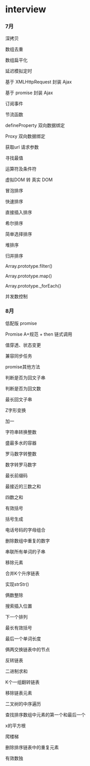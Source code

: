 # interview

### 7月

深拷贝

数组去重

数组扁平化

延迟模拟定时

基于 XMLHttpRequest 封装 Ajax

基于 promise 封装 Ajax

订阅事件

节流函数

defineProperty 双向数据绑定

Proxy 双向数据绑定

获取url 请求参数

寻找最值

运算符及条件符

虚拟DOM 转 真实 DOM

冒泡排序

快速排序

直接插入排序

希尔排序

简单选择排序

堆排序

归并排序

Array.prototype.filter()

Array.prototype.map()

Array.prototype._forEach()

并发数控制

### 8月

低配版 promise

Promise A+规范 + then 链式调用

值穿透、状态变更

兼容同步任务

promise其他方法

判断是否为回文子串

判断是否为回文数

最长回文子串

Z字形变换

加一

字符串转换整数

盛最多水的容器

罗马数字转整数

数字转罗马数字

最长前缀码

最接近的三数之和

四数之和

有效括号

括号生成

电话号码的字母组合

删除数组中重复的数字

串联所有单词的子串

移除元素

合并K个升序链表

实现strStr()

俩数整除

搜索插入位置

下一个排列

最长有效括号

最后一个单词长度

俩两交换链表中的节点

反转链表

二进制求和

K个一组翻转链表

移除链表元素

二叉树的中序遍历

查找排序数组中元素的第一个和最后一个

x的平方根

爬楼梯

删除排序链表中的重复元素

有效数独
